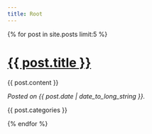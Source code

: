 ```yaml
---
title: Root
---
```


{% for post in site.posts limit:5 %}

# <a href="{{ post.url }}">{{ post.title }}</a>

{{ post.content }}

<em>Posted on {{ post.date | date_to_long_string }}.</em>

{{ post.categories }}

{% endfor %}
